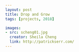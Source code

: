 ```yaml
---
layout: post
title: Drop and Grow
tags: [projects, 2018]

images:
- src: scheng01.jpg
  creator: Sheila Cheng
  link: http://patrickserr.com/
---
```

